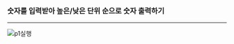 ### 숫자를 입력받아 높은/낮은 단위 순으로 숫자 출력하기
---

![p1실행](https://github.com/min-young417/GameP_Report/assets/122364547/493f403c-3184-456c-945f-530ba75d0217)

